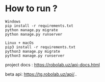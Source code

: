 # How to run ? 


```
Windows
pip install -r requirements.txt
python manage.py migrate
python manage.py runserver
```

```
Linux + macOs
pip3 install -r requirements.txt
python3 manage.py migrate
python3 manage.py runserver
```


project docs : https://robolab.uz/api-docs.html

beta api: https://tg.robolab.uz/api/..
